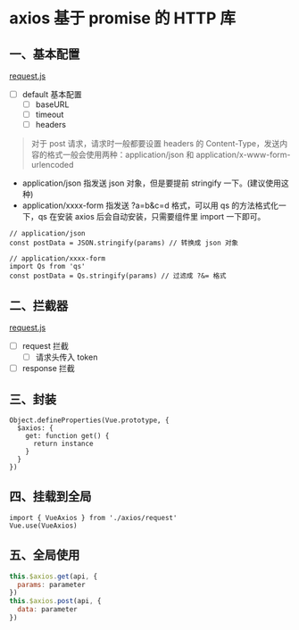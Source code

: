 # axios 基于 promise 的 HTTP 库

## 一、基本配置

[request.js](./request.js)

- [ ] default 基本配置
  - [ ] baseURL
  - [ ] timeout
  - [ ] headers

> 对于 post 请求，请求时一般都要设置 headers 的 Content-Type，发送内容的格式一般会使用两种：application/json 和 application/x-www-form-urlencoded

- application/json 指发送 json 对象，但是要提前 stringify 一下。(建议使用这种)
- application/xxxx-form 指发送 ?a=b&c=d 格式，可以用 qs 的方法格式化一下，qs 在安装 axios 后会自动安装，只需要组件里 import 一下即可。

```es6
// application/json
const postData = JSON.stringify(params) // 转换成 json 对象

// application/xxxx-form
import Qs from 'qs'
const postData = Qs.stringify(params) // 过滤成 ?&= 格式
```

## 二、拦截器

[request.js](./request.js)

- [ ] request 拦截
  - [ ] 请求头传入 token
- [ ] response 拦截

## 三、封装

```es6 [](./axios.js)
Object.defineProperties(Vue.prototype, {
  $axios: {
    get: function get() {
      return instance
    }
  }
})
```

## 四、挂载到全局

```es6 [](./../main.js)
import { VueAxios } from './axios/request'
Vue.use(VueAxios)
```

## 五、全局使用

```js
this.$axios.get(api, {
  params: parameter
})
this.$axios.post(api, {
  data: parameter
})
```

